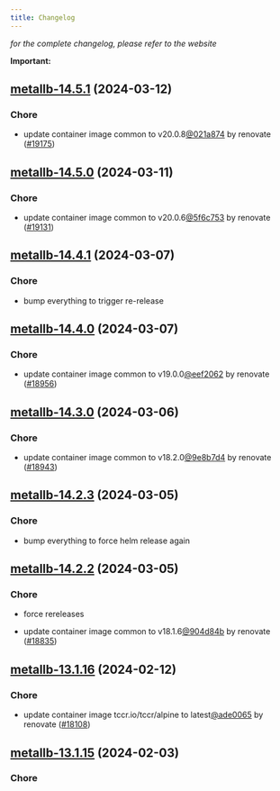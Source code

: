 ```yaml
---
title: Changelog
---
```



*for the complete changelog, please refer to the website*

**Important:**


## [metallb-14.5.1](https://github.com/truecharts/charts/compare/metallb-14.5.0...metallb-14.5.1) (2024-03-12)

### Chore



- update container image common to v20.0.8[@021a874](https://github.com/021a874) by renovate ([#19175](https://github.com/truecharts/charts/issues/19175))


## [metallb-14.5.0](https://github.com/truecharts/charts/compare/metallb-14.4.1...metallb-14.5.0) (2024-03-11)

### Chore



- update container image common to v20.0.6[@5f6c753](https://github.com/5f6c753) by renovate ([#19131](https://github.com/truecharts/charts/issues/19131))


## [metallb-14.4.1](https://github.com/truecharts/charts/compare/metallb-14.4.0...metallb-14.4.1) (2024-03-07)

### Chore



- bump everything to trigger re-release


## [metallb-14.4.0](https://github.com/truecharts/charts/compare/metallb-14.3.0...metallb-14.4.0) (2024-03-07)

### Chore



- update container image common to v19.0.0[@eef2062](https://github.com/eef2062) by renovate ([#18956](https://github.com/truecharts/charts/issues/18956))


## [metallb-14.3.0](https://github.com/truecharts/charts/compare/metallb-14.2.3...metallb-14.3.0) (2024-03-06)

### Chore



- update container image common to v18.2.0[@9e8b7d4](https://github.com/9e8b7d4) by renovate ([#18943](https://github.com/truecharts/charts/issues/18943))


## [metallb-14.2.3](https://github.com/truecharts/charts/compare/metallb-14.2.2...metallb-14.2.3) (2024-03-05)

### Chore



- bump everything to force helm release again


## [metallb-14.2.2](https://github.com/truecharts/charts/compare/metallb-14.2.0...metallb-14.2.2) (2024-03-05)

### Chore



- force rereleases

- update container image common to v18.1.6[@904d84b](https://github.com/904d84b) by renovate ([#18835](https://github.com/truecharts/charts/issues/18835))















## [metallb-13.1.16](https://github.com/truecharts/charts/compare/metallb-13.1.15...metallb-13.1.16) (2024-02-12)

### Chore



- update container image tccr.io/tccr/alpine to latest[@ade0065](https://github.com/ade0065) by renovate ([#18108](https://github.com/truecharts/charts/issues/18108))


## [metallb-13.1.15](https://github.com/truecharts/charts/compare/metallb-13.1.14...metallb-13.1.15) (2024-02-03)

### Chore